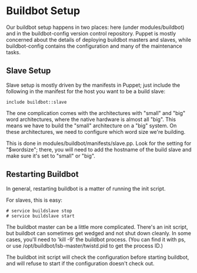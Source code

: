 Buildbot Setup
==============

Our buildbot setup happens in two places: here (under
modules/buildbot) and in the buildbot-config version control
repository.  Puppet is mostly concerned about the details of deploying
buildbot masters and slaves, while buildbot-config contains the
configuration and many of the maintenance tasks.

Slave Setup
-----------

Slave setup is mostly driven by the manifests in Puppet; just include
the following in the manifest for the host you want to be a build
slave:

    include buildbot::slave

The one complication comes with the architectures with "small" and
"big" word architectures, where the native hardware is almost all
"big".  This means we have to build the "small" architecture on a
"big" system.  On these architectures, we need to configure which word
size we're building.

This is done in modules/buildbot/manifests/slave.pp.  Look for the
setting for "$wordsize"; there, you will need to add the hostname of
the build slave and make sure it's set to "small" or "big".

Restarting Buildbot
-------------------

In general, restarting buildbot is a matter of running the init
script.

For slaves, this is easy:

    # service buildslave stop
    # service buildslave start

The buildbot master can be a little more complicated.  There's an init
script, but buildbot can sometimes get wedged and not shut down
cleanly.  In some cases, you'll need to 'kill -9' the buildbot
process.  (You can find it with ps, or use
/opt/buildbot/lsb-master/twistd.pid to get the process ID.)

The buildbot init script will check the configuration before starting
buildbot, and will refuse to start if the configuration doesn't check
out.
